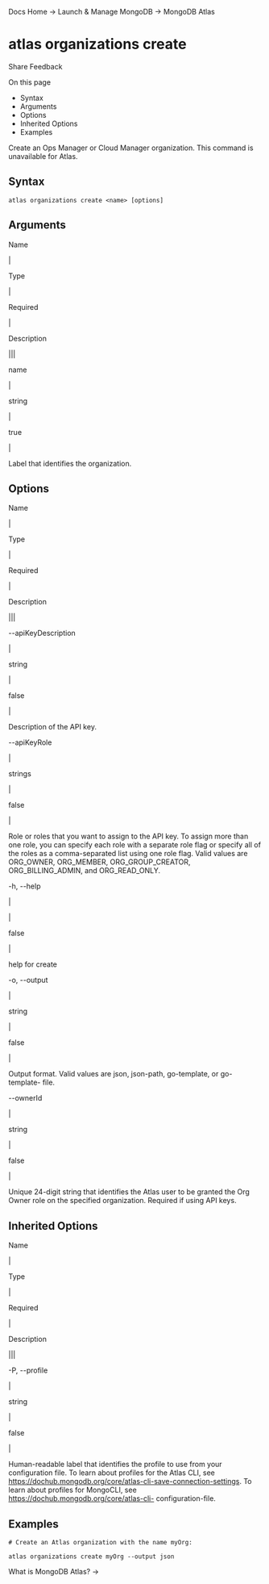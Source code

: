 Docs Home → Launch & Manage MongoDB → MongoDB Atlas

# atlas organizations create

Share Feedback

On this page

  * Syntax
  * Arguments
  * Options
  * Inherited Options
  * Examples

Create an Ops Manager or Cloud Manager organization. This command is
unavailable for Atlas.

## Syntax

    
    
    atlas organizations create <name> [options]  
      
  
## Arguments

Name

|

Type

|

Required

|

Description  
  
|||  
  
name

|

string

|

true

|

Label that identifies the organization.  
  
## Options

Name

|

Type

|

Required

|

Description  
  
|||  
  
\--apiKeyDescription

|

string

|

false

|

Description of the API key.  
  
\--apiKeyRole

|

strings

|

false

|

Role or roles that you want to assign to the API key. To assign more than one
role, you can specify each role with a separate role flag or specify all of
the roles as a comma-separated list using one role flag. Valid values are
ORG_OWNER, ORG_MEMBER, ORG_GROUP_CREATOR, ORG_BILLING_ADMIN, and
ORG_READ_ONLY.  
  
-h, --help

|

|

false

|

help for create  
  
-o, --output

|

string

|

false

|

Output format. Valid values are json, json-path, go-template, or go-template-
file.  
  
\--ownerId

|

string

|

false

|

Unique 24-digit string that identifies the Atlas user to be granted the Org
Owner role on the specified organization. Required if using API keys.  
  
## Inherited Options

Name

|

Type

|

Required

|

Description  
  
|||  
  
-P, --profile

|

string

|

false

|

Human-readable label that identifies the profile to use from your
configuration file. To learn about profiles for the Atlas CLI, see
https://dochub.mongodb.org/core/atlas-cli-save-connection-settings. To learn
about profiles for MongoCLI, see https://dochub.mongodb.org/core/atlas-cli-
configuration-file.  
  
## Examples

    
    
    # Create an Atlas organization with the name myOrg:  
      
    atlas organizations create myOrg --output json  
  
What is MongoDB Atlas? →

